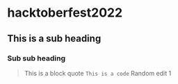 # hacktoberfest2022
## This is a sub heading
### Sub sub heading
> This is a block quote 
`This is a code`
Random edit 1

